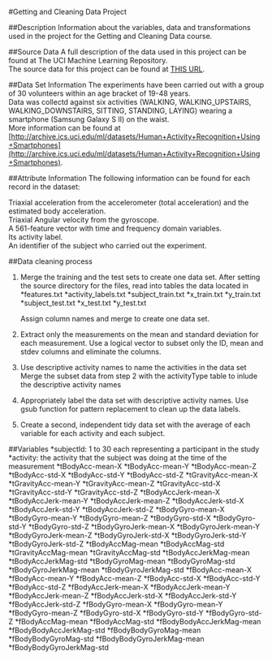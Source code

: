 #Getting and Cleaning Data Project

##Description
  Information about the variables, data and transformations used in the project for the Getting and Cleaning Data course.

##Source Data
  A full description of the data used in this project can be found at The UCI Machine Learning Repository.  
  The source data for this project can be found at [THIS URL](https://d396qusza40orc.cloudfront.net/getdata%2Fprojectfiles%2FUCI%20HAR%20Dataset.zip).

##Data Set Information
  The experiments have been carried out with a group of 30 volunteers within an age bracket of 19-48 years.  
  Data was collectd against six activities (WALKING, WALKING_UPSTAIRS, WALKING_DOWNSTAIRS, SITTING, STANDING, LAYING) wearing a smartphone (Samsung Galaxy S II) on the waist.  
  More information can be found at [http://archive.ics.uci.edu/ml/datasets/Human+Activity+Recognition+Using+Smartphones](http://archive.ics.uci.edu/ml/datasets/Human+Activity+Recognition+Using+Smartphones).  

##Attribute Information
  The following information can be found for each record in the dataset:  
  
  Triaxial acceleration from the accelerometer (total acceleration) and the estimated body acceleration.  
  Triaxial Angular velocity from the gyroscope.  
  A 561-feature vector with time and frequency domain variables.  
  Its activity label.  
  An identifier of the subject who carried out the experiment.  

##Data cleaning process
  1. Merge the training and the test sets to create one data set.
     After setting the source directory for the files, read into tables the data located in
          *features.txt
          *activity_labels.txt
          *subject_train.txt
          *x_train.txt
          *y_train.txt
          *subject_test.txt
          *x_test.txt
          *y_test.txt
     
     Assign column names and merge to create one data set.

  2. Extract only the measurements on the mean and standard deviation for each measurement.
     Use a logical vector to subset only the ID, mean and stdev columns and eliminate the columns.  

  3. Use descriptive activity names to name the activities in the data set
     Merge the subset data from step 2 with the activityType table to inlude the descriptive activity names

  4. Appropriately label the data set with descriptive activity names.
     Use gsub function for pattern replacement to clean up the data labels.

  5. Create a second, independent tidy data set with the average of each variable for each activity and each subject.

##Variables
*subjectId: 1 to 30 each representing a participant in the study
*activity: the activity that the subject was doing at the time of the measurement
*tBodyAcc-mean-X
*tBodyAcc-mean-Y
*tBodyAcc-mean-Z
*tBodyAcc-std-X
*tBodyAcc-std-Y
*tBodyAcc-std-Z
*tGravityAcc-mean-X
*tGravityAcc-mean-Y
*tGravityAcc-mean-Z
*tGravityAcc-std-X
*tGravityAcc-std-Y
*tGravityAcc-std-Z
*tBodyAccJerk-mean-X
*tBodyAccJerk-mean-Y
*tBodyAccJerk-mean-Z
*tBodyAccJerk-std-X
*tBodyAccJerk-std-Y
*tBodyAccJerk-std-Z
*tBodyGyro-mean-X
*tBodyGyro-mean-Y
*tBodyGyro-mean-Z
*tBodyGyro-std-X
*tBodyGyro-std-Y
*tBodyGyro-std-Z
*tBodyGyroJerk-mean-X
*tBodyGyroJerk-mean-Y
*tBodyGyroJerk-mean-Z
*tBodyGyroJerk-std-X
*tBodyGyroJerk-std-Y
*tBodyGyroJerk-std-Z
*tBodyAccMag-mean
*tBodyAccMag-std
*tGravityAccMag-mean
*tGravityAccMag-std
*tBodyAccJerkMag-mean
*tBodyAccJerkMag-std
*tBodyGyroMag-mean
*tBodyGyroMag-std
*tBodyGyroJerkMag-mean
*tBodyGyroJerkMag-std
*fBodyAcc-mean-X
*fBodyAcc-mean-Y
*fBodyAcc-mean-Z
*fBodyAcc-std-X
*fBodyAcc-std-Y
*fBodyAcc-std-Z
*fBodyAccJerk-mean-X
*fBodyAccJerk-mean-Y
*fBodyAccJerk-mean-Z
*fBodyAccJerk-std-X
*fBodyAccJerk-std-Y
*fBodyAccJerk-std-Z
*fBodyGyro-mean-X
*fBodyGyro-mean-Y
*fBodyGyro-mean-Z
*fBodyGyro-std-X
*fBodyGyro-std-Y
*fBodyGyro-std-Z
*fBodyAccMag-mean
*fBodyAccMag-std
*fBodyBodyAccJerkMag-mean
*fBodyBodyAccJerkMag-std
*fBodyBodyGyroMag-mean
*fBodyBodyGyroMag-std
*fBodyBodyGyroJerkMag-mean
*fBodyBodyGyroJerkMag-std
